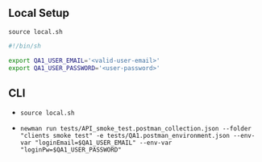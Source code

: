## Local Setup

`source local.sh`

```sh
#!/bin/sh

export QA1_USER_EMAIL='<valid-user-email>'
export QA1_USER_PASSWORD='<user-password>'
```

## CLI
- `source local.sh`

- `newman run tests/API_smoke_test.postman_collection.json --folder "clients smoke test" -e tests/QA1.postman_environment.json --env-var "loginEmail=$QA1_USER_EMAIL" --env-var "loginPw=$QA1_USER_PASSWORD"`
